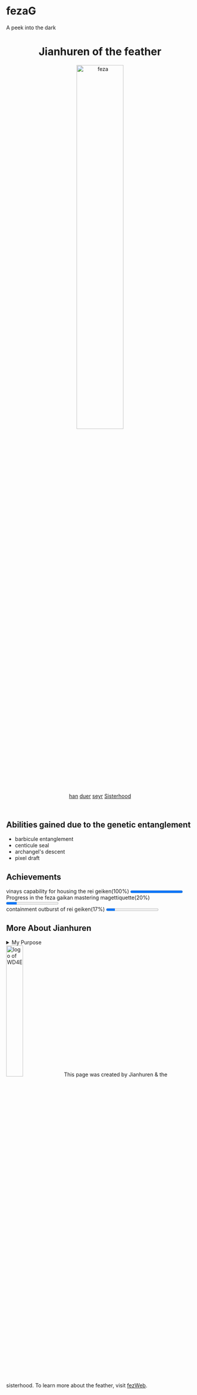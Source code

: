 # fezaG
A peek into the dark
<html lang="en">
<head>
    <title>stemG</title>
    <meta charset="UTF-8">
    <link rel="shortcut icon" type="image/png" href="https://assets.nflxext.com/us/ffe/siteui/common/icons/nficon2016.ico"/>
</head>
<body>
    <header>
        <h1>Jianhuren of the feather</h1>
        <img src="https://www.pixelstalk.net/wp-content/uploads/images1/Anime-Angel-Wings-Desktop-Background-full-HD-2.jpg" width="50%" alt="feza">
    <nav>
        <a href="#favFood">han</a>
        <a href="#achievements">duer</a>
        <a href="#me">seyr</a>
        <a href="https://youtu.be/9pdj4iJD08s" target="_blank">Sisterhood</a>
    </nav>
    </header>
    <section id="favFood">
        <h2>Abilities gained due to the genetic entanglement</h2>
        <ul>
            <li>barbicule entanglement</li>
            <li>centicule seal</li>
            <li>archangel's descent</li>
            <li>pixel draft</li>
        </ul>
    </section>
    <section id="achievements">
        <h2>Achievements</h2>
        <label for="course">vinays capability for housing the rei geiken(100%)</label>
        <progress id="course" max="100" value="100">100%</progress>
        <br>
        <label for="capstone">Progress in the feza gaikan mastering magettiquette(20%)</label>
        <progress id="capstone" max="100" value="20">20%</progress>
        <br>
        <label for="goal">containment outburst of rei geiken(17%)</label>
        <progress id="goal" max="100" value="17">17%</progress>
    </section>
    <section id="me">
        <h2>More About Jianhuren</h2>
        <details>
            <summary>My Purpose</summary>
            <p>The sole purpose of the Jianhuren is to serve the feather and protect the feza gaikan.The stem guards are the only elite squadron of heroes capable of performing the ancient penta seal havoc that can contain the unforeseeable outburst of the feather's rei geiken. FIDELITY TO THE STEM! May the feather forever rest upon the bosom of the sisterhood!</p>
        </details>
    </section>
    <footer>
        <img src="https://www.pixelstalk.net/wp-content/uploads/images1/Anime-Angel-Wings-with-Magic-768x576.jpg" width="30%" alt="logo of WD4E">   
        This page was created by Jianhuren &amp; the sisterhood. To learn more about the feather, visit <a href="https://en.wikipedia.org/wiki/Feather" target="_blank">fezWeb</a>.
    </footer>
</body>    
</html>
